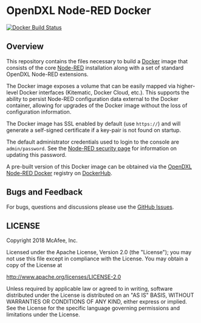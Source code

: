 # OpenDXL Node-RED Docker
[![Docker Build Status](https://img.shields.io/docker/cloud/build/opendxl/opendxl-node-red-docker.svg)](https://hub.docker.com/r/opendxl/opendxl-node-red-docker/)

## Overview

This repository contains the files necessary to build a [Docker](https://www.docker.com/) image that consists of the core [Node-RED](https://nodered.org/) installation along with a set of standard OpenDXL Node-RED extensions.

The Docker image exposes a volume that can be easily mapped via higher-level Docker interfaces (Kitematic, Docker Cloud, etc.). This supports the ability to persist Node-RED configuration data external to the Docker container, allowing for upgrades of the Docker image without the loss of configuration information.

The Docker image has SSL enabled by default (use ``https://``) and will generate a self-signed certificate if a key-pair is not found on startup.

The default administrator credentials used to login to the console are ``admin/password``. See the [Node-RED security page](https://nodered.org/docs/security#usernamepassword-based-authentication) for information on updating this password.

A pre-built version of this Docker image can be obtained via the [OpenDXL Node-RED Docker](https://hub.docker.com/r/opendxl/opendxl-node-red-docker/) registry on [DockerHub](https://hub.docker.com/).

## Bugs and Feedback

For bugs, questions and discussions please use the [GitHub Issues](https://github.com/opendxl/opendxl-node-red-docker/issues).

## LICENSE

Copyright 2018 McAfee, Inc.

Licensed under the Apache License, Version 2.0 (the "License"); you may not use this file except in compliance with the License. You may obtain a copy of the License at

http://www.apache.org/licenses/LICENSE-2.0

Unless required by applicable law or agreed to in writing, software distributed under the License is distributed on an "AS IS" BASIS, WITHOUT WARRANTIES OR CONDITIONS OF ANY KIND, either express or implied. See the License for the specific language governing permissions and limitations under the License.
